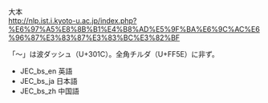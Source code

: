 大本  
http://nlp.ist.i.kyoto-u.ac.jp/index.php?%E6%97%A5%E8%8B%B1%E4%B8%AD%E5%9F%BA%E6%9C%AC%E6%96%87%E3%83%87%E3%83%BC%E3%82%BF   

「〜」は波ダッシュ（U+301C）。全角チルダ（U+FF5E）に非ず。  
  
* JEC_bs_en 英語  
* JEC_bs_ja 日本語  
* JEC_bs_zh 中国語
